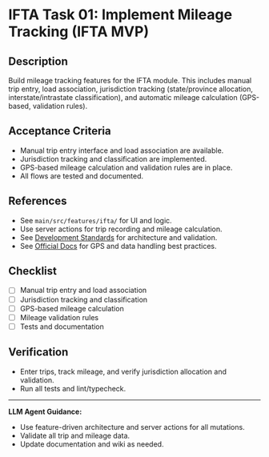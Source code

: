 # IFTA Task 01: Implement Mileage Tracking (IFTA MVP)

## Description
Build mileage tracking features for the IFTA module. This includes manual trip entry, load association, jurisdiction tracking (state/province allocation, interstate/intrastate classification), and automatic mileage calculation (GPS-based, validation rules).

## Acceptance Criteria
- Manual trip entry interface and load association are available.
- Jurisdiction tracking and classification are implemented.
- GPS-based mileage calculation and validation rules are in place.
- All flows are tested and documented.

## References
- See `main/src/features/ifta/` for UI and logic.
- Use server actions for trip recording and mileage calculation.
- See [Development Standards](../Development-Standards.md) for architecture and validation.
- See [Official Docs](../Official-Docs.md) for GPS and data handling best practices.

## Checklist
- [ ] Manual trip entry and load association
- [ ] Jurisdiction tracking and classification
- [ ] GPS-based mileage calculation
- [ ] Mileage validation rules
- [ ] Tests and documentation

## Verification
- Enter trips, track mileage, and verify jurisdiction allocation and validation.
- Run all tests and lint/typecheck.

---

**LLM Agent Guidance:**
- Use feature-driven architecture and server actions for all mutations.
- Validate all trip and mileage data.
- Update documentation and wiki as needed.
